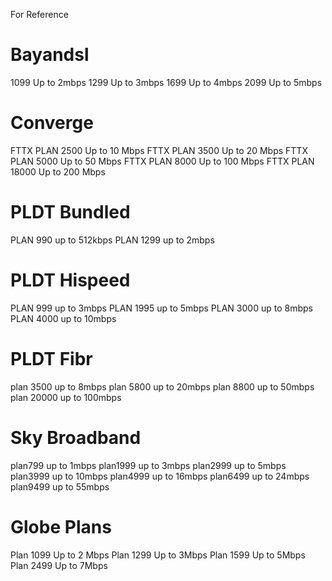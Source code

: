 For Reference


# Bayandsl

1099	Up to 2mbps
1299	Up to 3mbps
1699	Up to 4mbps
2099	Up to 5mbps

# Converge

FTTX PLAN 2500	Up to 10 Mbps
FTTX PLAN 3500	Up to 20 Mbps
FTTX PLAN 5000	Up to 50 Mbps
FTTX PLAN 8000	Up to 100 Mbps
FTTX PLAN 18000	Up to 200 Mbps

# PLDT Bundled

PLAN 990 up to 512kbps
PLAN 1299 up to 2mbps

# PLDT Hispeed

PLAN 999 up to 3mbps
PLAN 1995 up to 5mbps
PLAN 3000 up to 8mbps
PLAN 4000 up to 10mbps

# PLDT Fibr

plan 3500 up to 8mbps
plan 5800 up to 20mbps
plan 8800 up to 50mbps
plan 20000 up to 100mbps

# Sky Broadband

plan799 up to 1mbps
plan1999 up to 3mbps
plan2999 up to 5mbps
plan3999 up to 10mbps
plan4999 up to 16mbps
plan6499 up to 24mbps
plan9499 up to 55mbps

# Globe Plans
Plan 1099	Up to 2 Mbps
Plan 1299	Up to 3Mbps
Plan 1599	Up to 5Mbps
Plan 2499	Up to 7Mbps
